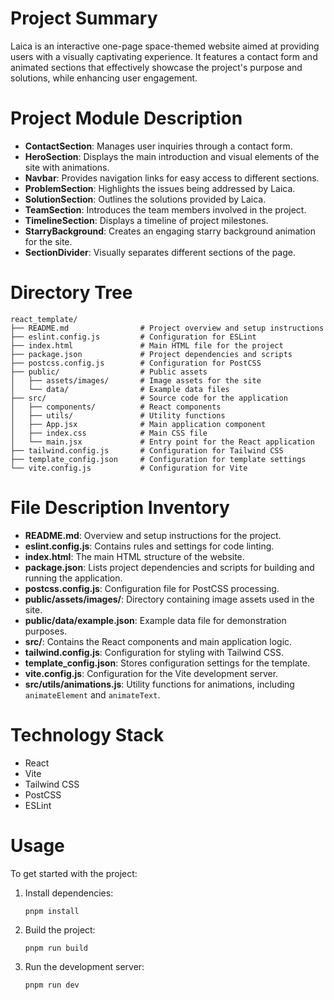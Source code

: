 # Project Summary
Laica is an interactive one-page space-themed website aimed at providing users with a visually captivating experience. It features a contact form and animated sections that effectively showcase the project's purpose and solutions, while enhancing user engagement.

# Project Module Description
- **ContactSection**: Manages user inquiries through a contact form.
- **HeroSection**: Displays the main introduction and visual elements of the site with animations.
- **Navbar**: Provides navigation links for easy access to different sections.
- **ProblemSection**: Highlights the issues being addressed by Laica.
- **SolutionSection**: Outlines the solutions provided by Laica.
- **TeamSection**: Introduces the team members involved in the project.
- **TimelineSection**: Displays a timeline of project milestones.
- **StarryBackground**: Creates an engaging starry background animation for the site.
- **SectionDivider**: Visually separates different sections of the page.

# Directory Tree
```
react_template/
├── README.md                # Project overview and setup instructions
├── eslint.config.js         # Configuration for ESLint
├── index.html               # Main HTML file for the project
├── package.json             # Project dependencies and scripts
├── postcss.config.js        # Configuration for PostCSS
├── public/                  # Public assets
│   ├── assets/images/       # Image assets for the site
│   └── data/                # Example data files
├── src/                     # Source code for the application
│   ├── components/          # React components
│   ├── utils/               # Utility functions
│   ├── App.jsx              # Main application component
│   ├── index.css            # Main CSS file
│   └── main.jsx             # Entry point for the React application
├── tailwind.config.js       # Configuration for Tailwind CSS
├── template_config.json     # Configuration for template settings
└── vite.config.js           # Configuration for Vite
```

# File Description Inventory
- **README.md**: Overview and setup instructions for the project.
- **eslint.config.js**: Contains rules and settings for code linting.
- **index.html**: The main HTML structure of the website.
- **package.json**: Lists project dependencies and scripts for building and running the application.
- **postcss.config.js**: Configuration file for PostCSS processing.
- **public/assets/images/**: Directory containing image assets used in the site.
- **public/data/example.json**: Example data file for demonstration purposes.
- **src/**: Contains the React components and main application logic.
- **tailwind.config.js**: Configuration for styling with Tailwind CSS.
- **template_config.json**: Stores configuration settings for the template.
- **vite.config.js**: Configuration for the Vite development server.
- **src/utils/animations.js**: Utility functions for animations, including `animateElement` and `animateText`.

# Technology Stack
- React
- Vite
- Tailwind CSS
- PostCSS
- ESLint

# Usage
To get started with the project:
1. Install dependencies:
   ```
   pnpm install
   ```
2. Build the project:
   ```
   pnpm run build
   ```
3. Run the development server:
   ```
   pnpm run dev
   ```
